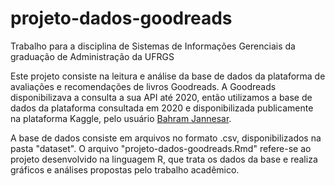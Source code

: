 # projeto-dados-goodreads
Trabalho para a disciplina de Sistemas de Informações Gerenciais da graduação de Administração da UFRGS

Este projeto consiste na leitura e análise da base de dados da plataforma de avaliações e recomendações de livros Goodreads. A Goodreads disponibilizava a consulta a sua API até 2020, então utilizamos a base de dados da plataforma consultada em 2020 e disponibilizada publicamente na plataforma Kaggle, pelo usuário [Bahram Jannesar](https://www.kaggle.com/datasets/b2dde9353c9d10c36e4d6b593a74c109dbaca6393a1ca0f2c7abafeba7633641).

A base de dados consiste em arquivos no formato .csv, disponibilizados na pasta "dataset". O arquivo "projeto-dados-goodreads.Rmd" refere-se ao projeto desenvolvido na linguagem R, que trata os dados da base e realiza gráficos e análises propostas pelo trabalho acadêmico.
